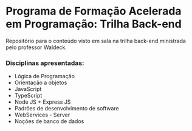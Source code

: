 # Programa de Formação Acelerada em Programação: Trilha Back-end

Repositório para o conteúdo visto em sala na trilha back-end ministrada pelo professor Waldeck.

### Disciplinas apresentadas:

- Lógica de Programação
- Orientação a objetos
- JavaScript
- TypeScript
- Node JS + Express JS
- Padrões de desenvolvimento de software
- WebServices - Server
- Noções de banco de dados

